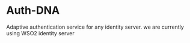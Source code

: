 # Auth-DNA
Adaptive authentication service for any identity server. we are currently using WSO2 identity server 
